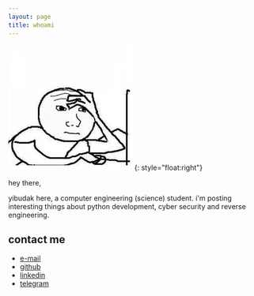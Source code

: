 ```yaml
---
layout: page
title: whoami
---
```




![image](post_resources/about/photo.jpg){: style="float:right"}

hey there,

yibudak here, a computer engineering (science) student. i'm posting interesting things about python development, cyber security and reverse engineering.

## [](#header-2)contact me
*	[e-mail](mailto:yigit@outlook.com)
*	[github](https://www.github.com/yibudak)
*	[linkedin](https://www.linkedin.com/in/yibudak/)
*	[telegram](https://t.me/yibudak)
